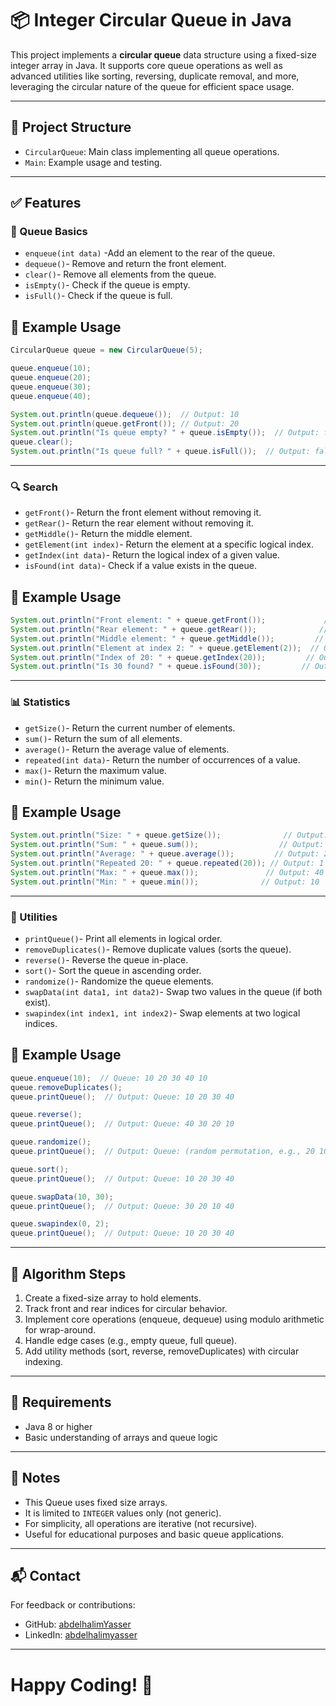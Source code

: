 # 📦 Integer Circular Queue in Java

This project implements a **circular queue** data structure using a fixed-size integer array in Java. It supports core queue operations as well as advanced utilities like sorting, reversing, duplicate removal, and more, leveraging the circular nature of the queue for efficient space usage.

---

## 📂 Project Structure

- `CircularQueue`: Main class implementing all queue operations.
- `Main`: Example usage and testing.

---

## ✅ Features

### 🧱 Queue Basics
- `enqueue(int data)` -Add an element to the rear of the queue.
- `dequeue()`- Remove and return the front element.
- `clear()`- Remove all elements from the queue.
- `isEmpty()`- Check if the queue is empty.
- `isFull()`- Check if the queue is full.
  
## 🚀 Example Usage

```java
CircularQueue queue = new CircularQueue(5);

queue.enqueue(10);
queue.enqueue(20);
queue.enqueue(30);
queue.enqueue(40);

System.out.println(queue.dequeue());  // Output: 10
System.out.println(queue.getFront()); // Output: 20
System.out.println("Is queue empty? " + queue.isEmpty());  // Output: false
queue.clear();
System.out.println("Is queue full? " + queue.isFull());  // Output: false
``` 
---

### 🔍 Search
- `getFront()`- Return the front element without removing it.
- `getRear()`- Return the rear element without removing it.
- `getMiddle()`- Return the middle element.
- `getElement(int index)`- Return the element at a specific logical index.
- `getIndex(int data)`- Return the logical index of a given value.
- `isFound(int data)`- Check if a value exists in the queue.

## 🚀 Example Usage

```java
System.out.println("Front element: " + queue.getFront());             // Output: 10
System.out.println("Rear element: " + queue.getRear());              // Output: 40
System.out.println("Middle element: " + queue.getMiddle());         // Output: 30
System.out.println("Element at index 2: " + queue.getElement(2));  // Output: 30
System.out.println("Index of 20: " + queue.getIndex(20));         // Output: 1
System.out.println("Is 30 found? " + queue.isFound(30));         // Output: true
```  
---

### 📊 Statistics
- `getSize()`- Return the current number of elements.
- `sum()`- Return the sum of all elements.
- `average()`- Return the average value of elements.
- `repeated(int data)`- Return the number of occurrences of a value.
- `max()`- Return the maximum value.
- `min()`- Return the minimum value.

## 🚀 Example Usage

```java
System.out.println("Size: " + queue.getSize());              // Output: 4
System.out.println("Sum: " + queue.sum());                  // Output: 100
System.out.println("Average: " + queue.average());         // Output: 25.0
System.out.println("Repeated 20: " + queue.repeated(20)); // Output: 1
System.out.println("Max: " + queue.max());               // Output: 40
System.out.println("Min: " + queue.min());              // Output: 10
```  
---

### 🧹 Utilities
- `printQueue()`- Print all elements in logical order.
- `removeDuplicates()`- Remove duplicate values (sorts the queue).
- `reverse()`- Reverse the queue in-place.
- `sort()`- Sort the queue in ascending order.
- `randomize()`- Randomize the queue elements.
- `swapData(int data1, int data2)`- Swap two values in the queue (if both exist).
- `swapindex(int index1, int index2)`- Swap elements at two logical indices.
  
## 🚀 Example Usage

```java
queue.enqueue(10);  // Queue: 10 20 30 40 10
queue.removeDuplicates();
queue.printQueue();  // Output: Queue: 10 20 30 40

queue.reverse();
queue.printQueue();  // Output: Queue: 40 30 20 10

queue.randomize();
queue.printQueue();  // Output: Queue: (random permutation, e.g., 20 10 40 30)

queue.sort();
queue.printQueue();  // Output: Queue: 10 20 30 40

queue.swapData(10, 30);
queue.printQueue();  // Output: Queue: 30 20 10 40

queue.swapindex(0, 2);
queue.printQueue();  // Output: Queue: 10 20 30 40
```  
---
## 🧱 Algorithm Steps

1. Create a fixed-size array to hold elements.
2. Track front and rear indices for circular behavior.
3. Implement core operations (enqueue, dequeue) using modulo arithmetic for wrap-around.
4. Handle edge cases (e.g., empty queue, full queue).
5. Add utility methods (sort, reverse, removeDuplicates) with circular indexing.
   
---

## 📂 Requirements

- Java 8 or higher
- Basic understanding of arrays and queue logic

---

## 🧾 Notes

- This Queue uses fixed size arrays.
- It is limited to `INTEGER` values only (not generic).
- For simplicity, all operations are iterative (not recursive).
- Useful for educational purposes and basic queue applications.

---

## 📬 Contact

For feedback or contributions:

- GitHub: [abdelhalimYasser](https://github.com/abdelhalimYasser)
- LinkedIn: [abdelhalimyasser](https://www.linkedin.com/in/abdelhalimyasser)


---

# Happy Coding! 🚀
